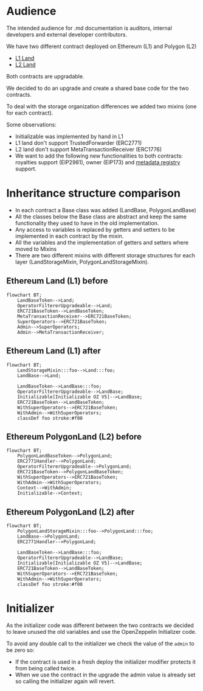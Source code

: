 # Audience

The intended audience for .md documentation is auditors, internal developers and
external developer contributors.

We have two different contract deployed on Ethereum (L1) and Polygon (L2)

- [L1 Land](Land.md)
- [L2 Land](PolygonLand.md)

Both contracts are upgradable.

We decided to do an upgrade and create a shared base code for the two contracts.

To deal with the storage organization differences we added two mixins (one for
each contract).

Some observations:

- Initializable was implemented by hand in L1
- L1 land don't support TrustedForwarder (ERC2771)
- L2 land don't support MetaTransactionReceiver (ERC1776)
- We want to add the following new functionalities to both contracts: royalties
  support (EIP2981), owner (EIP173) and
  [metadata registry](./registry/LandRegistry.md) support.

# Inheritance structure comparison

- In each contract a Base class was added (LandBase, PolygonLandBase)
- All the classes below the Base class are abstract and keep the same
  functionality they used to have in the old implementation.
- Any access to variables is replaced by getters and setters to be implemented
  in each contract by the mixin.
- All the variables and the implementation of getters and setters where moved to
  Mixins
- There are two different mixins with different storage structures for each
  layer (LandStorageMixin, PolygonLandStorageMixin).

## Ethereum Land (L1) before

```mermaid
flowchart BT;
    LandBaseToken-->Land;
    OperatorFiltererUpgradeable-->Land;
    ERC721BaseToken-->LandBaseToken;
    MetaTransactionReceiver-->ERC721BaseToken;
    SuperOperators-->ERC721BaseToken;
    Admin-->SuperOperators;
    Admin-->MetaTransactionReceiver;
```

## Ethereum Land (L1) after

```mermaid
flowchart BT;
    LandStorageMixin:::foo-->Land:::foo;
    LandBase-->Land;

    LandBaseToken-->LandBase:::foo;
    OperatorFiltererUpgradeable-->LandBase;
    Initializable[Initializable OZ V5]-->LandBase;
    ERC721BaseToken-->LandBaseToken;
    WithSuperOperators-->ERC721BaseToken;
    WithAdmin-->WithSuperOperators;
    classDef foo stroke:#f00
```

## Ethereum PolygonLand (L2) before

```mermaid
flowchart BT;
    PolygonLandBaseToken-->PolygonLand;
    ERC2771Handler-->PolygonLand;
    OperatorFiltererUpgradeable-->PolygonLand;
    ERC721BaseToken-->PolygonLandBaseToken;
    WithSuperOperators-->ERC721BaseToken;
    WithAdmin-->WithSuperOperators;
    Context-->WithAdmin;
    Initializable-->Context;
```

## Ethereum PolygonLand (L2) after

```mermaid
flowchart BT;
    PolygonLandStorageMixin:::foo-->PolygonLand:::foo;
    LandBase-->PolygonLand;
    ERC2771Handler-->PolygonLand;

    LandBaseToken-->LandBase:::foo;
    OperatorFiltererUpgradeable-->LandBase;
    Initializable[Initializable OZ V5]-->LandBase;
    ERC721BaseToken-->LandBaseToken;
    WithSuperOperators-->ERC721BaseToken;
    WithAdmin-->WithSuperOperators;
    classDef foo stroke:#f00
```

# Initializer

As the initializer code was different between the two contracts we decided to
leave unused the old variables and use the OpenZeppelin Initializer code.

To avoid any double call to the initializer we check the value of the `admin` to
be zero so:

- If the contract is used in a fresh deploy the initializer modifier protects it
  from being called twice.
- When we use the contract in the upgrade the admin value is already set so
  calling the initializer again will revert.
